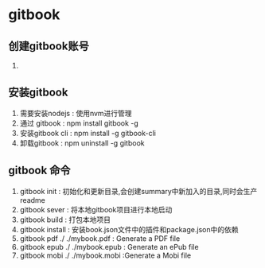 # gitbook
## 创建gitbook账号
1. 

## 安装gitbook
1. 需要安装nodejs : 使用nvm进行管理
2. 通过 gitbook : npm install gitbook -g 
3. 安装gitbook cli : npm install -g gitbook-cli
4. 卸载gitbook : npm uninstall -g gitbook
## gitbook 命令
1. gitbook init  : 初始化和更新目录,会创建summary中新加入的目录,同时会生产readme
2. gitbook sever : 将本地gitbook项目进行本地启动
3. gitbook build : 打包本地项目
4. gitbook install : 安装book.json文件中的插件和package.json中的依赖
5. gitbook pdf ./ ./mybook.pdf :  Generate a PDF file
6. gitbook epub ./ ./mybook.epub : Generate an ePub file
7. gitbook mobi ./ ./mybook.mobi  :Generate a Mobi file
